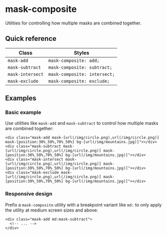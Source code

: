 # mask-composite

Utilities for controlling how multiple masks are combined together.

## Quick reference

| Class            | Styles                    |
|------------------|---------------------------|
| `mask-add`       | `mask-composite: add;`    |
| `mask-subtract`  | `mask-composite: subtract;` |
| `mask-intersect` | `mask-composite: intersect;` |
| `mask-exclude`   | `mask-composite: exclude;` |



## Examples

### Basic example

Use utilities like `mask-add` and `mask-subtract` to control how multiple masks are combined together:

```
<div class="mask-add mask-[url(/img/circle.png),url(/img/circle.png)] mask-[position:30%_50%,70%_50%] bg-[url(/img/mountains.jpg)]"></div>
<div class="mask-subtract mask-[url(/img/circle.png),url(/img/circle.png)] mask-[position:30%_50%,70%_50%] bg-[url(/img/mountains.jpg)]"></div>
<div class="mask-intersect mask-[url(/img/circle.png),url(/img/circle.png)] mask-[position:30%_50%,70%_50%] bg-[url(/img/mountains.jpg)]"></div>
<div class="mask-exclude mask-[url(/img/circle.png),url(/img/circle.png)] mask-[position:30%_50%,70%_50%] bg-[url(/img/mountains.jpg)]"></div>
```

### Responsive design

Prefix a `mask-composite` utility with a breakpoint variant like `md:` to only apply the utility at medium screen sizes and above:

```
<div class="mask-add md:mask-subtract">
  <!-- ... -->
</div>
```

